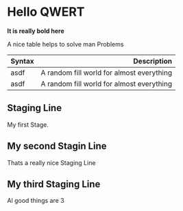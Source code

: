 # Hello QWERT

**It is really bold here**

A nice table helps to solve man Problems

|Syntax|Description|
|:-----|----------:|
|asdf| A random fill world for almost everything|
|asdf| A random fill world for almost everything|

## Staging Line

My first Stage.


## My second Stagin Line

Thats a really nice Staging Line


## My third Staging Line

Al good things are 3


